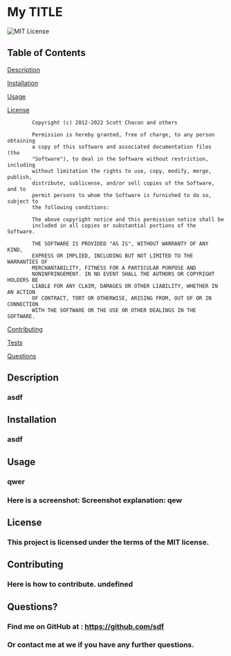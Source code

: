 # My TITLE

 ![MIT License](https://img.shields.io/badge/License-MIT-yellow.svg)

## Table of Contents

[Description](#description)


[Installation](#installation)


[Usage](#usage)


[License](##license)

            Copyright (c) 2012-2022 Scott Chacon and others

            Permission is hereby granted, free of charge, to any person obtaining
            a copy of this software and associated documentation files (the
            "Software"), to deal in the Software without restriction, including
            without limitation the rights to use, copy, modify, merge, publish,
            distribute, sublicense, and/or sell copies of the Software, and to
            permit persons to whom the Software is furnished to do so, subject to
            the following conditions:

            The above copyright notice and this permission notice shall be
            included in all copies or substantial portions of the Software.

            THE SOFTWARE IS PROVIDED "AS IS", WITHOUT WARRANTY OF ANY KIND,
            EXPRESS OR IMPLIED, INCLUDING BUT NOT LIMITED TO THE WARRANTIES OF
            MERCHANTABILITY, FITNESS FOR A PARTICULAR PURPOSE AND
            NONINFRINGEMENT. IN NO EVENT SHALL THE AUTHORS OR COPYRIGHT HOLDERS BE
            LIABLE FOR ANY CLAIM, DAMAGES OR OTHER LIABILITY, WHETHER IN AN ACTION
            OF CONTRACT, TORT OR OTHERWISE, ARISING FROM, OUT OF OR IN CONNECTION
            WITH THE SOFTWARE OR THE USE OR OTHER DEALINGS IN THE SOFTWARE.
        

[Contributing](#contributing)


[Tests](#tests)


[Questions](#questions)


## Description
### asdf 

## Installation 
### asdf

## Usage
### qwer
###  Here is a screenshot: <sdg> Screenshot explanation:  qew

## License
### This project is licensed under the terms of the MIT license.

## Contributing
### Here is how to contribute.  undefined

## Questions?
### Find me on GitHub at : <https://github.com/sdf>
### Or contact me at we if you have any further questions. 
